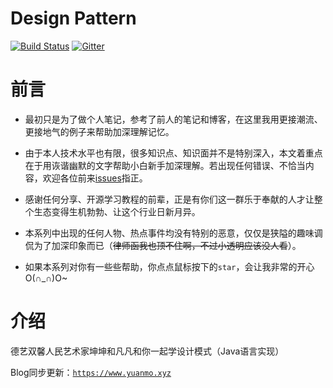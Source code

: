 # Design Pattern

[![Build Status](https://travis-ci.org/Matthew-Han/java-design-pattern.svg?branch=master)](https://travis-ci.org/Matthew-Han/java-design-pattern)
[![Gitter](https://badges.gitter.im/情感交流地带/community.svg)](https://gitter.im/情感交流地带/community?utm_source=badge&utm_medium=badge&utm_campaign=pr-badge)

# 前言

-	最初只是为了做个人笔记，参考了前人的笔记和博客，在这里我用更接潮流、更接地气的例子来帮助加深理解记忆。

-	由于本人技术水平也有限，很多知识点、知识面并不是特别深入，本文着重点在于用诙谐幽默的文字帮助小白新手加深理解。若出现任何错误、不恰当内容，欢迎各位前来[issues](https://github.com/Matthew-Han/java-design-pattern/issues)指正。

-	感谢任何分享、开源学习教程的前辈，正是有你们这一群乐于奉献的人才让整个生态变得生机勃勃、让这个行业日新月异。

-   本系列中出现的任何人物、热点事件均没有特别的恶意，仅仅是狭隘的趣味调侃为了加深印象而已（~~律师函我也顶不住啊，不过小透明应该没人看~~）。

-   如果本系列对你有一些些帮助，你点点鼠标按下的`star`，会让我非常的开心O(∩_∩)O~

# 介绍

德艺双馨人民艺术家坤坤和凡凡和你一起学设计模式（Java语言实现）

Blog同步更新：[`https://www.yuanmo.xyz`](https://www.yuanmo.xyz)


